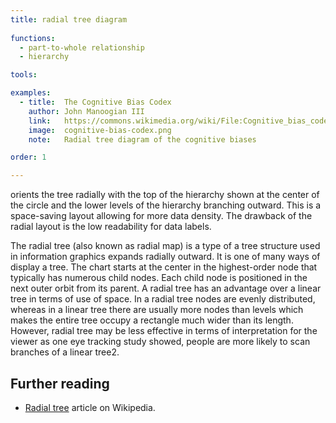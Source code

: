 ```yaml
---
title: radial tree diagram
  
functions:
  - part-to-whole relationship
  - hierarchy

tools:

examples:
  - title:  The Cognitive Bias Codex
    author: John Manoogian III
    link:   https://commons.wikimedia.org/wiki/File:Cognitive_bias_codex_en.svg
    image:  cognitive-bias-codex.png
    note:   Radial tree diagram of the cognitive biases 

order: 1

---
```


orients the tree radially with the top of the hierarchy shown at the center of the circle and the lower levels of the hierarchy branching outward. This is a space-saving layout allowing for more data density. The drawback of the radial layout is the low readability for data labels.

<!--more-->

<!-- TODO: review -->
The radial tree (also known as radial map) is a type of a tree structure used in information graphics expands radially outward. It is one of many ways of display a tree. The chart starts at the center in the highest-order node that typically has numerous child nodes. Each child node is positioned in the next outer orbit from its parent. A radial tree has an advantage over a linear tree in terms of use of space. In a radial tree nodes are evenly distributed, whereas in a linear tree there are usually more nodes than levels which makes the entire tree occupy a rectangle much wider than its length. However, radial tree may be less effective in terms of interpretation for the viewer as one eye tracking study showed, people are more likely to scan branches of a linear tree2.


## Further reading
- [Radial tree](https://en.wikipedia.org/wiki/Radial_tree) article on Wikipedia.
